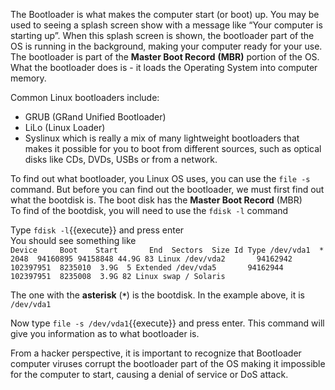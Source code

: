 The Bootloader is what makes the computer start (or boot) up. You may be used to seeing a splash screen show with a message like “Your computer is starting up”. When this splash screen is shown, the bootloader part of the OS is running in the background, making your computer ready for your use. The bootloader is part of the __Master Boot Record__ __(MBR)__ portion of the OS. What the bootloader does is - it loads the Operating System into computer memory.  

Common Linux bootloaders include:  
- GRUB (GRand Unified Bootloader)  
- LiLo (Linux Loader)  
- Syslinux which is really a mix of many lightweight bootloaders that makes it possible for you to boot from different sources, such as optical disks like CDs, DVDs, USBs or from a network.  

To find out what bootloader, you Linux OS uses, you can use the `file -s` command.
But before you can find out the bootloader, we must first find out what the bootdisk is. The boot disk has the __Master Boot Record__ (MBR)  
To find of the bootdisk, you will need to use the `fdisk -l` command  

Type `fdisk -l`{{execute}} and press enter  
You should see something like  
`Device     Boot    Start       End  Sectors  Size Id Type
/dev/vda1  *        2048  94160895 94158848 44.9G 83 Linux
/dev/vda2       94162942 102397951  8235010  3.9G  5 Extended
/dev/vda5       94162944 102397951  8235008  3.9G 82 Linux swap / Solaris`

The one with the __asterisk__ (__`*`__)  is the bootdisk. In the example above, it is `/dev/vda1`  

Now type `file -s /dev/vda1`{{execute}} and press enter. This command will give you information as to what bootloader is.  

From a hacker perspective, it is important to recognize that Bootloader computer viruses corrupt the bootloader part of the OS making it impossible for the computer to start, causing a denial of service or DoS attack.  
